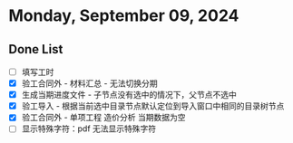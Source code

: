 # Monday, September 09, 2024

## Done List

- [ ] 填写工时
- [x] 验工合同外 - 材料汇总 - 无法切换分期
- [x] 生成当期进度文件 - 子节点没有选中的情况下，父节点不选中
- [x] 验工导入 - 根据当前选中目录节点默认定位到导入窗口中相同的目录树节点
- [x] 验工合同外 - 单项工程 造价分析 当期数据为空
- [ ] 显示特殊字符：pdf 无法显示特殊字符
